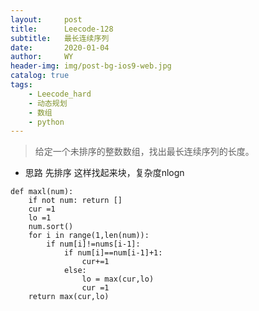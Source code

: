 ```yaml
---
layout:     post
title:      Leecode-128
subtitle:   最长连续序列
date:       2020-01-04
author:     WY
header-img: img/post-bg-ios9-web.jpg
catalog: true
tags:
    - Leecode_hard
    - 动态规划
    - 数组
    - python
---
```


> 给定一个未排序的整数数组，找出最长连续序列的长度。
- 思路 先排序 这样找起来块，复杂度nlogn

```
def maxl(num):
    if not num: return []
    cur =1
    lo =1
    num.sort()
    for i in range(1,len(num)):
        if num[i]!=nums[i-1]:
            if num[i]==num[i-1]+1:
                cur+=1
            else:
                lo = max(cur,lo)
                cur =1
    return max(cur,lo)
```